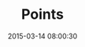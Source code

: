 ---
layout: post
title:  "Points"
number: "73"
date:   2015-03-14 08:00:30
large-image: "https://farm8.staticflickr.com/7647/16602323040_dd8e722da2_k.jpg"
---